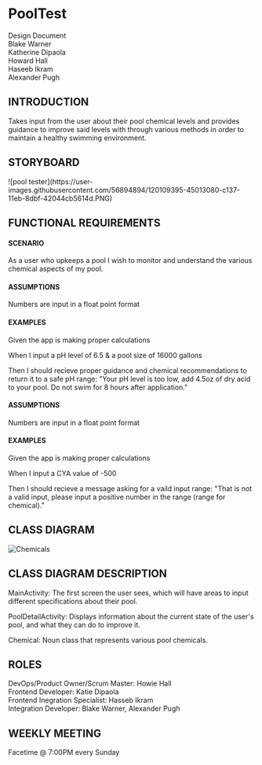 # PoolTest
Design Document
<br>
Blake Warner
<br>
Katherine Dipaola
<br>
Howard Hall
<br>
Haseeb Ikram
<br>
Alexander Pugh
<br>

<h2>INTRODUCTION</h2>
Takes input from the user about their pool chemical levels and provides guidance to improve said levels with through various methods in order to maintain a healthy swimming environment.

<h2>STORYBOARD</h2>
![pool tester](https://user-images.githubusercontent.com/56894894/120109395-45013080-c137-11eb-8dbf-42044cb5614d.PNG)

<h2>FUNCTIONAL REQUIREMENTS</h2>
<h4>SCENARIO</h4>
As a user who upkeeps a pool I wish to monitor and understand the various chemical aspects of my pool.

<h4>ASSUMPTIONS</h4>
Numbers are input in a float point format

<h4>EXAMPLES</h4>
Given the app is making proper calculations

When I input a pH level of 6.5 & a pool size of 16000 gallons

Then I should recieve proper guidance and chemical recommendations to return it to a safe pH range: "Your pH level is too low, add 4.5oz of dry acid to your pool. Do not swim for 8 hours after application."

<h4>ASSUMPTIONS</h4>
Numbers are input in a float point format

<h4>EXAMPLES</h4>
Given the app is making proper calculations

When I input a CYA value of -500

Then I should recieve a message asking for a vaild input range: "That is not a valid input, please input a positive number in the range (range for chemical)."

<h2>CLASS DIAGRAM</h2>

![Chemicals](https://user-images.githubusercontent.com/70410161/120087131-73d5c300-c0b3-11eb-98e1-3f99463dea2b.jpeg)

<h2>CLASS DIAGRAM DESCRIPTION</h2>

MainActivity: The first screen the user sees, which will have areas to input different specifications about their pool.

PoolDetailActivity: Displays information about the current state of the user's pool, and what they can do to improve it.

Chemical: Noun class that represents various pool chemicals.

<h2>ROLES</h2>

DevOps/Product Owner/Scrum Master: Howie Hall
<br>
Frontend Developer: Katie Dipaola
<br>
Frontend Inegration Specialist: Hasseb Ikram
<br>
Integration Developer: Blake Warner, Alexander Pugh
<br>


<h2>WEEKLY MEETING</h2>

Facetime @ 7:00PM every Sunday
